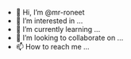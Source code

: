 - 👋 Hi, I’m @mr-roneet
- 👀 I’m interested in ...
- 🌱 I’m currently learning ...
- 💞️ I’m looking to collaborate on ...
- 📫 How to reach me ...

<!---
mr-roneet/mr-roneet is a ✨ special ✨ repository because its `README.md` (this file) appears on your GitHub profile.
You can click the Preview link to take a look at your changes.
--->

